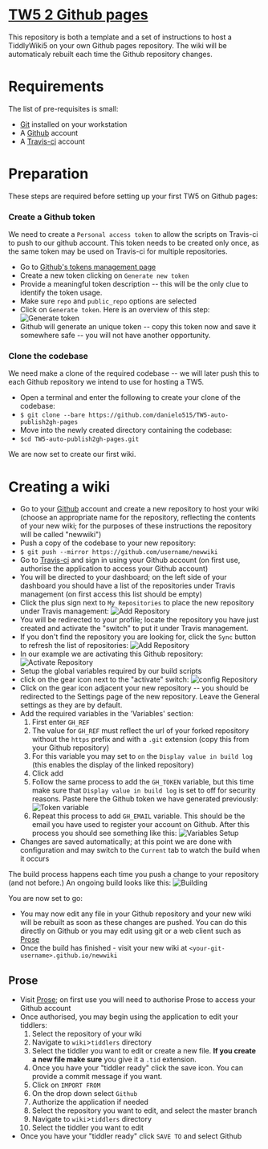 # [TW5 2 Github pages](https://github.com/danielo515/TW5-auto-publish2gh-pages)

This repository is both a template and a set of instructions to host a TiddlyWiki5 on your own Github pages repository. The wiki will be automaticaly rebuilt each time the Github repository changes.

# Requirements
The list of pre-requisites is small:

- [Git](http://git-scm.com/download) installed on your workstation
- A [Github](https://github.com) account
- A [Travis-ci](https://travis-ci.org/ "go to travis site") account

# Preparation
These steps are required before setting up your first TW5 on Github pages:
### Create a Github token

We need to create a `Personal access token` to allow the scripts on Travis-ci to push to our github account. This token needs to be created only once, as the same token may be used on Travis-ci for multiple repositories.

- Go to [Github's tokens management page](https://github.com/settings/tokens)
- Create a new token clicking on `Generate new token`
- Provide a meaningful token description -- this will be the only clue to identify the token usage.
- Make sure `repo` and `public_repo` options are selected
- Click on `Generate token`. Here is an overview of this step:
![Generate token](/../screenshots/github-token.png?raw=true)
- Github will generate an unique token -- copy this token now and save it somewhere safe -- you will not have another opportunity.

### Clone the codebase

We need make a clone of the required codebase -- we will later push this to each Github repository we intend to use for hosting a TW5.

- Open a terminal and  enter the following to create your clone of the codebase:
- `$ git clone --bare https://github.com/danielo515/TW5-auto-publish2gh-pages`
- Move into the newly created directory containing the codebase:
- `$cd TW5-auto-publish2gh-pages.git`

We are now set to create our first wiki.

# Creating a wiki

- Go to your [Github](https://github.com) account and create a new repository to host your wiki (choose an appropriate name for the repository, reflecting the contents of your new wiki; for the purposes of these instructions the repository will be called "newwiki")
- Push a copy of the codebase to your new repository:
- `$ git push --mirror https://github.com/username/newwiki`
- Go to [Travis-ci](https://travis-ci.org/ "go to travis site") and sign in using your Github account (on first use, authorise the application to access your Github account)
- You will be directed to your dashboard; on the left side of your dashboard you should have a list of the repositories under Travis management (on first access this list should be empty)
- Click the plus sign next to `My Repositories` to place the new repository under Travis management:
![Add Repository](/../screenshots/Travis-CI_addRepo.png?raw=true "Add repo")
- You will be redirected to your profile; locate the repository you have just created and activate the "switch" to put it under Travis management. 
- If you don't find the repository you are looking for, click the `Sync` button to refresh the list of repositories:
![Add Repository](/../screenshots/Travis-CI_sync.png?raw=true "Add repo")
- In our example we are activating this Github repository:
![Activate Repository](/../screenshots/Travis-CI_activate.png?raw=true)
- Setup the global variables required by our build scripts
- click on the gear icon next to the "activate" switch:
![config Repository](/../screenshots/Travis-CI_config.png?raw=true)
- Click on the gear icon adjacent your new repository -- you should be redirected to the Settings page of the new repository. Leave the General settings as they are by default.
- Add the required variables in the 'Variables' section:
  1. First enter `GH_REF`
  2. The value for `GH_REF` must reflect the url of your forked repository without the `https` prefix and with a `.git` extension (copy this from your Github repository)
  3. For this variable you may set to `on` the `Display value in build log` (this enables the display of the linked repository)
  4. Click add
  5. Follow the same process to add the `GH_TOKEN` variable, but this time make sure that `Display value in build log` is set to off for security reasons. Paste here the Github token we have generated previously:
    ![Token variable](/../screenshots/Travis-CI_GH_TOKEN.png?raw=true)
  6. Repeat this process to add `GH_EMAIL` variable. This should be the email you have used to register your account on Github. After this process you should see something like this:
    ![Variables Setup](/../screenshots/Travis-CI_Variables.png?raw=true)
- Changes are saved automatically; at this point we are done with configuration and may switch to the `Current` tab to watch the build when it occurs

The build process happens each time you push a change to your repository (and not before.) An ongoing build looks like this:
![Building](/../screenshots/Travis-CI_Building.png?raw=true)

You are now set to go: 
- You may now edit any file in your Github repository and your new wiki will be rebuilt as soon as these changes are pushed.  You can do this directly on Github or you may edit using git or a web client such as [Prose](#editing-tiddlers)
- Once the build has finished - visit your new wiki at `<your-git-username>.github.io/newwiki`


## Prose
- Visit [Prose](http://prose.io/); on first use you will need to authorise Prose to access your Github account
- Once authorised, you may begin using the application to edit your tiddlers:
   1. Select the repository of your wiki
   2. Navigate to `wiki`>`tiddlers` directory
   3. Select the tiddler you want to edit or create a new file. **If you create a new file make sure** you give it a `.tid` extension.
   4. Once you  have your "tiddler ready" click the save icon. You can provide a commit message if you want.
   5. Click on `IMPORT FROM` 
   6. On the drop down select `Github`
   7. Authorize the application if needed
   8. Select the repository you want to edit, and select the master branch
   9. Navigate to `wiki`>`tiddlers` directory
   10. Select the tiddler you want to edit
- Once you  have your "tiddler ready" click `SAVE TO` and select Github
